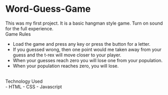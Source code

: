 # Word-Guess-Game

This was my first project. It is a basic hangman style game. Turn on sound for the full experience.
<br>
Game Rules
-	Load the game and press any key or press the button for a letter. 
-	If you guessed wrong, then one point would me taken away from your guess and the t-rex will move closer to your player. 
-	When your guesses reach zero you will lose one from your population. 
-	When your population reaches zero, you will lose.
<br>
Technology Used
<br>
-	HTML
-	CSS
-	Javascript
